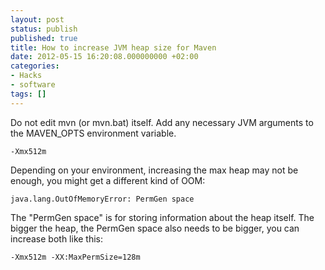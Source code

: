 ```yaml
---
layout: post
status: publish
published: true
title: How to increase JVM heap size for Maven
date: 2012-05-15 16:20:08.000000000 +02:00
categories:
- Hacks
- software
tags: []
---
```

Do not edit mvn (or mvn.bat) itself. Add any necessary JVM arguments to the MAVEN_OPTS environment variable.

```
-Xmx512m
```

Depending on your environment, increasing the max heap may not be enough, you might get a different kind of OOM:

```
java.lang.OutOfMemoryError: PermGen space
```

The "PermGen space" is for storing information about the heap itself. The bigger the heap, the PermGen space also needs to be bigger, you can increase both like this:

```
-Xmx512m -XX:MaxPermSize=128m
```

